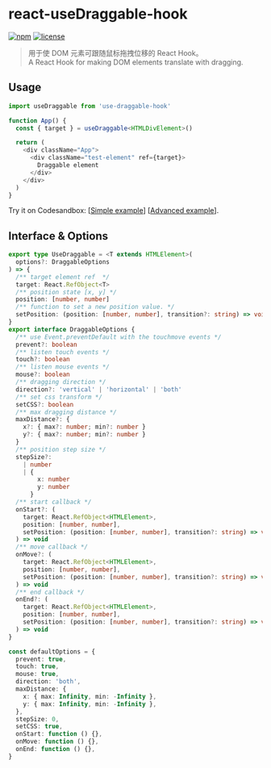 # react-useDraggable-hook

[![npm](https://img.shields.io/npm/v/use-draggable-hook?style=flat-square)](https://www.npmjs.com/package/use-draggable-hook)
[![license](https://img.shields.io/npm/l/use-draggable-hook?style=flat-square)](https://github.com/dyon21/react-useDraggable-hook/blob/master/LICENSE)

> 用于使 DOM 元素可跟随鼠标拖拽位移的 React Hook。<br/>
> A React Hook for making DOM elements translate with dragging.


## Usage

``` typescript
import useDraggable from 'use-draggable-hook'

function App() {
  const { target } = useDraggable<HTMLDivElement>()

  return (
    <div className="App">
      <div className="test-element" ref={target}>
        Draggable element
      </div>
    </div>
  )
}

```
Try it on Codesandbox: 
[[Simple example](https://codesandbox.io/s/use-draggable-hook-demo-1y7s7?file=/src/App.tsx)]
[[Advanced example](https://codesandbox.io/s/use-draggable-options-yjl0m?file=/src/App.tsx)].

## Interface & Options
```typescript
export type UseDraggable = <T extends HTMLElement>(
  options?: DraggableOptions
) => {
  /** target element ref  */
  target: React.RefObject<T>
  /** position state [x, y] */
  position: [number, number]
  /** function to set a new position value. */
  setPosition: (position: [number, number], transition?: string) => void
}
export interface DraggableOptions {
  /** use Event.preventDefault with the touchmove events */
  prevent?: boolean
  /** listen touch events */
  touch?: boolean
  /** listen mouse events */
  mouse?: boolean
  /** dragging direction */
  direction?: 'vertical' | 'horizontal' | 'both'
  /** set css transform */
  setCSS?: boolean
  /** max dragging distance */
  maxDistance?: {
    x?: { max?: number; min?: number }
    y?: { max?: number; min?: number }
  }
  /** position step size */
  stepSize?:
    | number
    | {
        x: number
        y: number
      }
  /** start callback */
  onStart?: (
    target: React.RefObject<HTMLElement>,
    position: [number, number],
    setPosition: (position: [number, number], transition?: string) => void
  ) => void
  /** move callback */
  onMove?: (
    target: React.RefObject<HTMLElement>,
    position: [number, number],
    setPosition: (position: [number, number], transition?: string) => void
  ) => void
  /** end callback */
  onEnd?: (
    target: React.RefObject<HTMLElement>,
    position: [number, number],
    setPosition: (position: [number, number], transition?: string) => void
  ) => void
}

const defaultOptions = {
  prevent: true,
  touch: true,
  mouse: true,
  direction: 'both',
  maxDistance: {
    x: { max: Infinity, min: -Infinity },
    y: { max: Infinity, min: -Infinity },
  },
  stepSize: 0,
  setCSS: true,
  onStart: function () {},
  onMove: function () {},
  onEnd: function () {},
}

```
